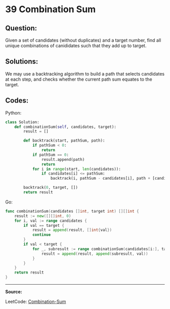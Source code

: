 39 Combination Sum
==================

Question:
---------

Given a set of candidates (without duplicates) and a target number, find all
unique combinations of canididates such that they add up to target.

Solutions:
----------

We may use a backtracking algorithm to build a path that selects candidates at
each step, and checks whether the current path sum equates to the target.

Codes:
------

Python:

```python
class Solution:
    def combinationSum(self, candidates, target):
        result = []

        def backtrack(start, pathSum, path):
            if pathSum < 0:
                return
            if pathSum == 0:
                result.append(path)
                return
            for i in range(start, len(candidates)):
                if candidates[i] <= pathSum:
                    backtrack(i, pathSum - candidates[i], path + [candidates[i]])

        backtrack(0, target, [])
        return result
```

Go:

```go
func combinationSum(candidates []int, target int) [][]int {
    result := new([][]int, 0)
    for i, val := range candidates {
        if val == target {
            result = append(result, []int{val})
            continue
        }
        if val < target {
            for _, subresult := range combinationSum(candidates[i:], target - val) {
                result = append(result, append(subresult, val))
            }
        }
    }
    return result
}
```

---

**Source:**

LeetCode: [Combination-Sum](https://leetcode.com/problems/combination-sum/)
